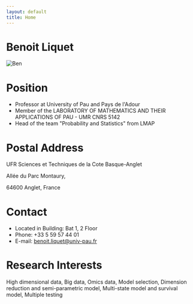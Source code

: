 ```yaml
---
layout: default
title: Home
---
```


# Benoit Liquet

<img src="https://benoit-liquet.github.io/Resume/benoit.png" alt="Ben">


# Position
- Professor at University of Pau and Pays de l'Adour
- Member of the LABORATORY OF MATHEMATICS AND THEIR APPLICATIONS OF PAU - UMR CNRS 5142 
- Head of the team "Probability and Statistics" from LMAP

# Postal Address
UFR Sciences et Techniques de la Cote Basque-Anglet

Allée du Parc Montaury,

64600 Anglet, France

# Contact 

- Located in Building: Bat 1, 2 Floor
- Phone: +33 5 59 57 44 01
- E-mail: benoit.liquet@univ-pau.fr

# Research Interests
High dimensional data, Big data, Omics data, Model selection, Dimension reduction and semi-parametric model, Multi-state model and survival model, Multiple testing
